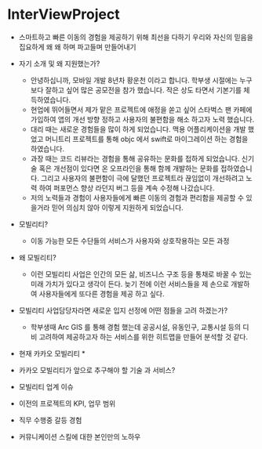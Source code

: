 # InterViewProject

* 스마트하고 빠른 이동의 경험을 제공하기 위해 최선을 다하기 우리와 자신의 믿음을 집요하게 왜 왜 하며 파고들며 만들어내기

* 자기 소개 및 왜 지원했는가?
   * 안녕하십니까, 모바일 개발 8년차 황운천 이라고 합니다. 학부생 시절에는 누구보다 잘하고 싶어 많은 공모전을 참가 했습니다. 작은 상도 타면서 기본기를 체득하였습니다.
   * 현업에 뛰어들면서 제가 맡은 프로젝트에 애정을 쏟고 싶어 스타벅스 팬 카페에 가입하여 앱의 개선 방향 정하고 사용자의 불편함을 해소 하고자 노력 했습니다.
   * 대리 때는 새로운 경험들을 많이 하게 되었습니다. 맥용 어플리케이션을 개발 했었고 머니트리 프로젝트를 통해 objc 에서 swift로 마이그레이션 하는 경험을 하였습니다.
   * 과장 때는 코드 리뷰라는 경험을 통해 공유하는 문화를 접하게 되었습니다. 신기술 혹은 개선점이 있다면 온 오프라인을 통해 함께 개발하는 문화를 접하였습니다. 그리고 사용자의 불편함이 극에 달했던 프로젝트라 끊임없이 개선하려고 노력 하여 퍼포먼스 향상 라던지 버그 등을 계속 수정해 나갔습니다.
   * 저의 노력들과 경험이 사용자들에게 빠른 이동의 경험과 편리함을 제공할 수 있을거라 믿어 의심치 않아 이렇게 지원하게 되었습니다.

* 모빌리티?
  * 이동 가능한 모든 수단들의 서비스가 사용자와 상호작용하는 모든 과정

* 왜 모빌리티?
  * 이런 모빌리티 사업은 인간의 모든 삶, 비즈니스 구조 등을 통채로 바꿀 수 있는 미래 가치가 있다고 생각이 든다. 늦기 전에 이런 서비스들을 제 손으로 개발하여 사용자들에게 또다른 경험을 제공 하고 싶다.

* 모빌리티 사업담당자라면 새로운 입지 선정에 어떤 점들을 고려 하겠는가?
  * 학부생때 Arc GIS 를 통해 경험 했는데 공공시설, 유동인구, 교통시설 등의 디비 고려하여 제공하고자 하는 서비스를 위한 히트맵을 만들어 분석할 것 같다.

* 현재 카카오 모빌리티
  * 

* 카카오 모빌리티가 앞으로 추구해야 할 기술 과 서비스?

* 모빌리티 업계 이슈

* 이전의 프로젝트의 KPI, 업무 범위

* 직무 수행중 갈등 경험

* 커뮤니케이션 스킬에 대한 본인만의 노하우
